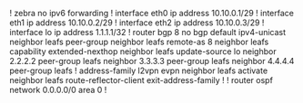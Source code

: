 !
zebra
    no ipv6 forwarding
!
interface eth0
    ip address 10.10.0.1/29
!
interface eth1
    ip address 10.10.0.2/29
!
interface eth2
    ip address 10.10.0.3/29
!
interface lo
    ip address 1.1.1.1/32
!
router bgp 8
    no bgp default ipv4-unicast
    neighbor leafs peer-group
    neighbor leafs remote-as 8
    neighbor leafs capability extended-nexthop
    neighbor leafs update-source lo
    neighbor 2.2.2.2 peer-group leafs
    neighbor 3.3.3.3 peer-group leafs
    neighbor 4.4.4.4 peer-group leafs
    !
    address-family l2vpn evpn
        neighbor leafs activate
        neighbor leafs route-reflector-client
    exit-address-family
    !
!
router ospf
    network 0.0.0.0/0 area 0
!